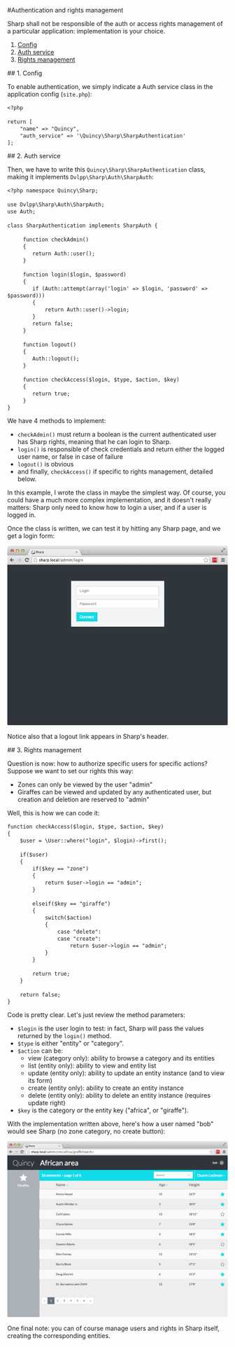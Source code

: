 #Authentication and rights management

Sharp shall not be responsible of the auth or access rights management of a particular application: implementation is your choice.

1. [Config](#config)
2. [Auth service](#auth)
3. [Rights management](#rights)


##<a name="config"></a>  1. Config

To enable authentication, we simply indicate a Auth service class in the application config (`site.php`):

```
<?php

return [
	"name" => "Quincy",
	"auth_service" => '\Quincy\Sharp\SharpAuthentication'
];
```


##<a name="auth"></a>  2. Auth service

Then, we have to write this `Quincy\Sharp\SharpAuthentication` class, making it implements  `Dvlpp\Sharp\Auth\SharpAuth`:

```
<?php namespace Quincy\Sharp;

use Dvlpp\Sharp\Auth\SharpAuth;
use Auth;

class SharpAuthentication implements SharpAuth {

	 function checkAdmin()
	 {
		return Auth::user();
	 }

	 function login($login, $password)
	 {
		if (Auth::attempt(array('login' => $login, 'password' => $password)))
		{
			return Auth::user()->login;
		}
		return false;
	 }

	 function logout()
	 {
		Auth::logout();
	 }

	 function checkAccess($login, $type, $action, $key)
	 {
		return true;
	 }
}
```

We have 4 methods to implement:

- `checkAdmin()` must return a boolean is the current authenticated user has Sharp rights, meaning that he can login to Sharp.
- `login()` is responsible of check credentials and return either the logged user name, or false in case of failure
- `logout()` is obvious
- and finally, `checkAccess()` if specific to rights management, detailed below.

In this example, I wrote the class in maybe the simplest way. Of course, you could have a much more complex implementation, and it doesn't really matters: Sharp only need to know how to login a user, and if a user is logged in.

Once the class is written, we can test it by hitting any Sharp page, and we get a login form:

![](img/loginview.png)

Notice also that a logout link appears in Sharp's header.


##<a name="rights"></a>  3. Rights management

Question is now: how to authorize specific users for specific actions? Suppose we want to set our rights this way:

- Zones can only be viewed by the user "admin"
- Giraffes can be viewed and updated by any authenticated user, but creation and deletion are reserved to "admin"

Well, this is how we can code it:

```
function checkAccess($login, $type, $action, $key)
{
	$user = \User::where("login", $login)->first();

	if($user)
	{
		if($key == "zone")
		{
			return $user->login == "admin";
		}

		elseif($key == "giraffe")
		{
			switch($action)
			{
				case "delete":
				case "create":
					return $user->login == "admin";
			}
		}

		return true;
	}

	return false;
}
```

Code is pretty clear. Let's just review the method parameters:

- `$login` is the user login to test: in fact, Sharp will pass the values returned by the `login()` method.
- `$type` is either "entity" or "category".
- `$action` can be:
	- view (category only): ability to browse a category and its entities
	- list (entity only): ability to view and entity list
	- update (entity only): ability to update an entity instance (and to view its form)
	- create (entity only): ability to create an entity instance
	- delete (entity only): ability to delete an entity instance (requires update right)
- `$key` is the category or the entity key ("africa", or "giraffe").

With the implementation written above, here's how a user named "bob" would see Sharp (no zone category, no create button):

![](img/listview-giraffe-auth-bob.png)

One final note: you can of course manage users and rights in Sharp itself, creating the corresponding entities.